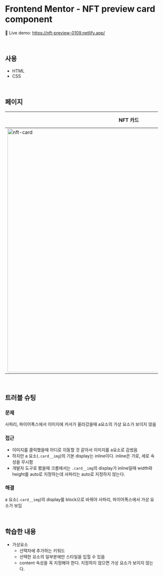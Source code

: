 # Frontend Mentor - NFT preview card component
🔗 Live demo: https://nft-preview-0109.netlify.app/

<br/>

## 사용 
* HTML
* CSS

<br/>

## 페이지 
|NFT 카드|이미지 hover|
|---|---|
|<img width="800" alt="nft-card" src="https://github.com/khkh0109/frontend-mentor-challenges/assets/77181642/ea3c3eca-b587-4472-a8e8-56c7999ffa95">|![nft-img-hover](https://github.com/khkh0109/frontend-mentor-challenges/assets/77181642/4a09a53e-4c39-4f7f-8414-b69e38b42c69)|

<br/>

## 트러블 슈팅 
### 문제 
사파리, 파이어폭스에서 이미지에 커서가 올라갔을때 a요소의 가상 요소가 보이지 않음
### 접근 
- 이미지를 클릭했을때 어디로 이동할 것 같아서 이미지를 a요소로 감쌌음
- 하지만 a 요소(`.card__img`)의 기본 display는 inline이다. inline은 가로, 세로 속성을 무시함
- 개발자 도구로 봤을때 크롬에서는 `.card__img`의 display가 inline일때 width와 height를 auto로 지정하는데 사파리는 auto로 지정하지 않는다.
### 해결 
a 요소(`.card__img`)의 display를 block으로 바꿔야 사파리, 파이어폭스에서 가상 요소가 보임

<br/>

## 학습한 내용 
- 가상요소
    - 선택자에 추가하는 키워드
    - 선택한 요소의 일부분에만 스타일을 입힐 수 있음
    - content 속성을 꼭 지정해야 한다. 지정하지 않으면 가상 요소가 보이지 않는다.
